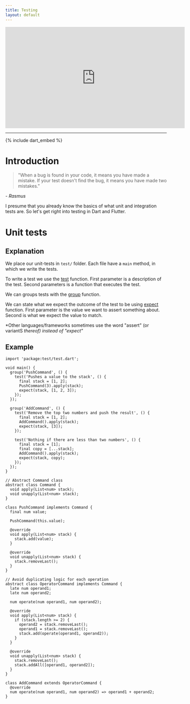 ```yaml
---
title: Testing
layout: default
---
```


<iframe width="560" height="315" src="https://www.youtube-nocookie.com/embed/oCyXsHC-lQ4?si=IhtJxa2huUzW3yyE" title="YouTube video player" frameborder="0" allow="accelerometer; autoplay; clipboard-write; encrypted-media; gyroscope; picture-in-picture; web-share" allowfullscreen></iframe>

---

{% include dart_embed %}

# Introduction

> "When a bug is found in your code, it means you have made a mistake. If your
test doesn't find the bug, it means you have made two mistakes."

*- Rasmus*

I presume that you already know the basics of what unit and integration tests
are.
So let's get right into testing in Dart and Flutter.

# Unit tests

## Explanation

We place our unit-tests in `test/` folder.
Each file have a `main` method, in which we write the tests.

To write a test we use the
[test](https://pub.dev/documentation/test/latest/test/test.html) function.
First parameter is a description of the test.
Second parameters is a function that executes the test.

We can groups tests with the [group](https://pub.dev/documentation/test/latest/test/group.html) function.

We can state what we expect the outcome of the test to be using
[expect](https://pub.dev/documentation/matcher/latest/expect/expect.html)
function.
First parameter is the value we want to assert something about.
Second is what we expect the value to match.

*Other languages/frameworks sometimes use the word "assert" (or variantS
*thereof) instead of "expect"*

## Example

```run-dartpad:run-false:width-100%:height-800px
import 'package:test/test.dart';

void main() {
  group('PushCommand', () {
    test('Pushes a value to the stack', () {
      final stack = [1, 2];
      PushCommand(3).apply(stack);
      expect(stack, [1, 2, 3]);
    });
  });

  group('AddCommand', () {
    test('Remove the top two numbers and push the result', () {
      final stack = [1, 2];
      AddCommand().apply(stack);
      expect(stack, [3]);
    });

    test('Nothing if there are less than two numbers', () {
      final stack = [1];
      final copy = [...stack];
      AddCommand().apply(stack);
      expect(stack, copy);
    });
  });
}

// Abstract Command class
abstract class Command {
  void apply(List<num> stack);
  void unapply(List<num> stack);
}

class PushCommand implements Command {
  final num value;

  PushCommand(this.value);

  @override
  void apply(List<num> stack) {
    stack.add(value);
  }

  @override
  void unapply(List<num> stack) {
    stack.removeLast();
  }
}

// Avoid duplicating logic for each operation
abstract class OperatorCommand implements Command {
  late num operand1;
  late num operand2;

  num operate(num operand1, num operand2);

  @override
  void apply(List<num> stack) {
    if (stack.length >= 2) {
      operand2 = stack.removeLast();
      operand1 = stack.removeLast();
      stack.add(operate(operand1, operand2));
    }
  }

  @override
  void unapply(List<num> stack) {
    stack.removeLast();
    stack.addAll([operand1, operand2]);
  }
}

class AddCommand extends OperatorCommand {
  @override
  num operate(num operand1, num operand2) => operand1 + operand2;
}
```